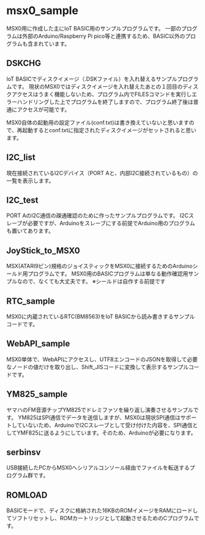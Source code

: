 # msx0_sample

MSX0用に作成した主にIoT BASIC用のサンプルプログラムです。
一部のプログラムは外部のArduino/Raspberry Pi pico等と連携するため、BASIC以外のプログラムも含まれています。

## DSKCHG

IoT BASICでディスクイメージ（.DSKファイル）を入れ替えるサンプルプログラムです。
現状のMSX0ではディスクイメージを入れ替えたあとの１回目のディスクアクセスはうまく機能しないため、プログラム内でFILESコマンドを実行しエラーハンドリングした上でプログラムを終了しますので、プログラム終了後は普通にアクセスが可能です。

MSX0自体の起動用の設定ファイル(conf.txt)は書き換えていないと思いますので、再起動するとconf.txtに指定されたディスクイメージがセットされると思います。

## I2C_list

現在接続されているI2Cデバイス（PORT Aと、内部I2C接続されているもの）の一覧を表示します。

## I2C_test

PORT AのI2C通信の疎通確認のために作ったサンプルプログラムです。
I2Cスレーブが必要ですが、Arduinoをスレーブにする前提でArduino用のプログラムも置いてあります。

## JoyStick_to_MSX0

MSX(ATARI9ピン)規格のジョイスティックをMSX0に接続するためのArduinoシールド用プログラムです。
MSX0用のBASICプログラムは単なる動作確認用サンプルなので、なくても大丈夫です。
※シールドは自作する前提です

## RTC_sample

MSX0に内蔵されているRTC(BM8563)をIoT BASICから読み書きするサンプルコードです。

## WebAPI_sample

MSX0単体で、WebAPIにアクセスし、UTF8エンコードのJSONを取得して必要なノードの値だけを取り出し、Shift_JISコードに変換して表示するサンプルコードです。

## YM825_sample

ヤマハのFM音源チップYM825でドレミファソを繰り返し演奏させるサンプルです。
YM825はSPI通信でデータを送信しますが、MSX0は現状SPI通信はサポートしていないため、ArduinoでI2Cスレーブとして受け付けた内容を、SPI通信としてYMF825に送るようにしています。そのため、Arduinoが必要になります。

## serbinsv

USB接続したPCからMSX0へシリアルコンソール経由でファイルを転送するプログラム群です。

## ROMLOAD

BASICモードで、ディスクに格納された16KBのROMイメージをRAMにロードしてソフトリセットし、ROMカートリッジとして起動させるためのCプログラムです。